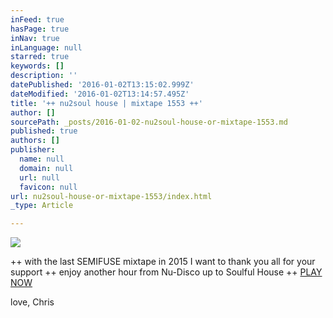 ```yaml
---
inFeed: true
hasPage: true
inNav: true
inLanguage: null
starred: true
keywords: []
description: ''
datePublished: '2016-01-02T13:15:02.999Z'
dateModified: '2016-01-02T13:14:57.495Z'
title: '++ nu2soul house | mixtape 1553 ++'
author: []
sourcePath: _posts/2016-01-02-nu2soul-house-or-mixtape-1553.md
published: true
authors: []
publisher:
  name: null
  domain: null
  url: null
  favicon: null
url: nu2soul-house-or-mixtape-1553/index.html
_type: Article

---
```

![](https://the-grid-user-content.s3-us-west-2.amazonaws.com/45f4ef57-986b-457d-90a0-98b0b4aa366d.jpg)

++ with the last SEMIFUSE mixtape in 2015 I want to thank you all for your support ++ enjoy another hour from Nu-Disco up to Soulful House ++ [PLAY NOW][0]

love, Chris

[0]: https://www.mixcloud.com/love2dance/nu2soul-house-mixtape-1553/